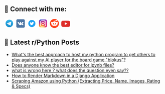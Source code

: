 ## 🔎 Connect with me:
[<img src="https://github.com/bullbesh/bullbesh/blob/main/images/Telegram.png" width="32" height="32" />](https://t.me/bullbesh)
[<img src="https://github.com/bullbesh/bullbesh/blob/main/images/VK.png" width="32" height="32" />](https://vk.com/bullbesh)
[<img src="https://github.com/bullbesh/bullbesh/blob/main/images/Twitter.png" width="32" height="32" />](https://twitter.com/bullbesh1)
[<img src="https://github.com/bullbesh/bullbesh/blob/main/images/Instagram.png" width="32" height="32" />](https://www.instagram.com/bullbesh)
[<img src="https://github.com/bullbesh/bullbesh/blob/main/images/Reddit.png" width="32" height="32" />](https://www.reddit.com/user/bullbesh)
[<img src="https://github.com/bullbesh/bullbesh/blob/main/images/YouTube.png" width="32" height="32" />](https://www.youtube.com/channel/UCtfjRs6uzgq5mfm8S06WTcg)

## 📕 Latest r/Python Posts
<!-- BLOG-POST-LIST:START -->
- [What&#39;s the best approach to host my python program to get others to play against my AI player for the board game &quot;blokus&quot;?](https://www.reddit.com/r/Python/comments/180huq2/whats_the_best_approach_to_host_my_python_program/)
- [Does anyone know the best editor for ipynb files?](https://www.reddit.com/r/Python/comments/180hum4/does_anyone_know_the_best_editor_for_ipynb_files/)
- [what is wrong here ? what does the question even say??](https://www.reddit.com/r/Python/comments/180h6ef/what_is_wrong_here_what_does_the_question_even_say/)
- [How to Render Markdown in a Django Application](https://www.reddit.com/r/Python/comments/180gk77/how_to_render_markdown_in_a_django_application/)
- [Scraping Amazon using Python &lpar;Extracting Price, Name, Images, Rating &amp; Specs&rpar;](https://www.reddit.com/r/Python/comments/180fiov/scraping_amazon_using_python_extracting_price/)
<!-- BLOG-POST-LIST:END -->
